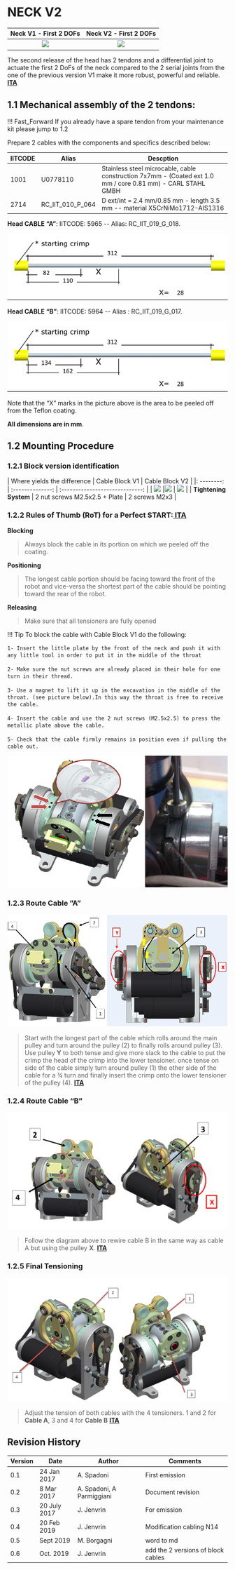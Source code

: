 # NECK V2

|      <center> Neck V1 - First 2 DOFs </center>      |      <center> Neck V2 - First 2 DOFs </center>      |
| :-------------------------------------------------: | :-------------------------------------------------: |
| <img src ="../img/neck/neck_V1.png" height = 300px> | <img src ="../img/neck/neck_V2.png" height = 300px> |

The second release of the head has 2 tendons and a differential joint to actuate the first 2 DoFs of the neck compared to the 2 serial joints from the one of the previous version V1 make it more robust, powerful and reliable.
[<i class="fa fa-flag fa-1x"></i> **ITA**](Italiano.md#position009a)


## 1.1       Mechanical assembly of the 2 tendons:



!!! Fast_Forward
    If you already have a spare tendon from your maintenance kit please jump to 1.2



Prepare 2 cables with the components and specifics described below: 

| IITCODE | Alias            | Descption                                                    |
| ------- | ---------------- | ------------------------------------------------------------ |
| 1001    | U0778110         | Stainless steel microcable, cable construction 7x7mm - (Coated ext 1.0 mm / core 0.81 mm) - CARL STAHL GMBH |
| 2714    | RC_IIT_010_P_064 | D ext/int = 2.4 mm/0.85 mm - length 3.5 mm -- material X5CrNiMo1712-AIS1316 |



**Head CABLE “A”**: IITCODE: 5965 -- Alias: RC_IIT_019_G_018.

![testa icubV2](img/neck/ICUB_HEAD_Cable_A.png)                                                                                           

 

**Head CABLE “B”**: IITCODE: 5964 -- Alias : RC_IIT_019_G_017.

  ![testa icubV2](img/neck/ICUB_HEAD_Cable_B.png)                



Note that the “X” marks in the picture above is the area to be peeled off from the Teflon coating.

 **All dimensions are in mm**.

 

## 1.2       Mounting Procedure

### 1.2.1      Block version identification
| Where yields the difference  | Cable Block V1 | Cable Block V2 |
|: --------: | :--------------: | :-----------------------------: |
| <img src ="../img/neck/NECK_V2_block.jpg" width = 300px> |<img src ="../img/neck/NECK_V2_BlockV1.png" width = 300px> | <img src ="../img/neck/NECK_V2_BlockV2.png" width = 300px> |
| **Tightening System**   | 2 nut screws M2.5x2.5 + Plate  | 2 screws M2x3            |

### 1.2.2      Rules of Thumb (RoT) for a Perfect START:[<i class="fa fa-flag fa-1x"></i> **ITA**](Italiano.md#position009b)
**Blocking**

>Always block the cable in its portion on which we peeled off the coating.


**Positioning**

>The longest cable portion should be facing toward the front of the robot and vice-versa the shortest part of the cable should be pointing toward the rear of the robot.


**Releasing**
>Make sure that all tensioners are fully opened

!!! Tip
    To block the cable with Cable Block V1 do the following:

    1- Insert the little plate by the front of the neck and push it with any little tool in order to put it in the middle of the throat
    
    2- Make sure the nut screws are already placed in their hole for one turn in their thread.
    
    3- Use a magnet to lift it up in the excavation in the middle of the throat. (see picture below).In this way the throat is free to receive the cable.
    
    4- Insert the cable and use the 2 nut screws (M2.5x2.5) to press the metallic plate above the cable.
    
    5- Check that the cable firmly remains in position even if pulling the cable out.


![plate_trick](img/neck/magnet_plate.png)

### 1.2.3        Route Cable ”A”

 ![testa icubV2](img/neck/ICUB_HEAD_Wiring_front_rear_view.png)

> Start with the longest part of the cable which rolls around the main pulley and turn around the pulley (2) to finally rolls around pulley (3). Use pulley **Y** to both tense and give more slack to the cable to put the crimp the head of the crimp into the lower tensioner. once tense on side of the cable simply turn around pulley (1) the other side of the cable for a ¾ turn and finally insert the crimp onto the lower tensioner of the pulley (4). 
[<i class="fa fa-flag fa-1x"></i> **ITA**](Italiano.md#position010)

<!--

Iniziare dalla parte del cavo più lungo,   fargli fare un ¾ di giro attorno alla puleggia (1) e poi girare attorno alla   puleggia (2) per poi finire sulla puleggia (3) fino ad agganciare il crimp   all’interno del tensionner. Usare la puleggia **Y** per poter recuperare più cavo   per continuare l’altro lato del cavo.   L’altra parte del cavo e’ tutto   sommato facile da posizionare, semplicemente fare ¾ giro della pullegia (1)   e agganciare il crimp dentro il tensionner della puleggia (4).
-->

### 1.2.4        Route Cable “B”

![ICUB_HEAD_Wiring_B](img/neck/ICUB_HEAD_Wiring_B.png)





 > Follow the diagram   above to rewire cable B in the same way as cable A but using the pulley **X**.
[<i class="fa fa-flag fa-1x"></i> **ITA**](Italiano.md#position011) 

 <!-- Eseguire   nello stesso modo le instruzioni del cavo “A” ma rispettando I disegni qui sopra, puleggia X-->


### 1.2.5        Final Tensioning

![ICUB_HEAD_wiring_tension](img/neck/ICUB_HEAD_wiring_tension.png)                                  
> Adjust the tension of both cables with the 4 tensioners. 1 and 2 for **Cable A**,    3 and 4 for **Cable B**
[<i class="fa fa-flag fa-1x"></i> **ITA**](Italiano.md#position012)

<!-- Per finire bisogna soltanto tirare i 4 tensionatori.   1   e 2 per **Cable A** , 3 e 4 per **Cable B** -->


## Revision History

| Version | Date        | Author                    | Comments        |
| ------- | ----------- | --------------------------|-----------------|
| 0.1     | 24 Jan 2017 | A. Spadoni                | First emission  |
| 0.2	  | 8 Mar 2017	| A. Spadoni, A Parmiggiani |Document revision|
| 0.3     | 20 July 2017| J. Jenvrin                |For emission     |
| 0.4     |	20 Feb 2019 | J. Jenvrin         |Modification cabling N14|
| 0.5       | Sept 2019 | M. Borgagni                     | word to md|
| 0.6    | Oct. 2019 | J. Jenvrin |add the 2 versions of block cables |

